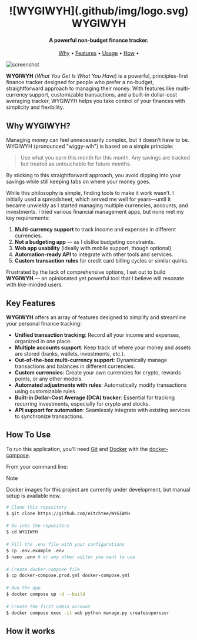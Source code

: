 <h1 align="center">
  <br>
  ![WYGIWYH](.github/img/logo.svg)
  <br>
  WYGIWYH
  <br>
</h1>

<h4 align="center">A powerful non-budget finance tracker.</h4>

<p align="center">
  <a href="#why-wygiwyh">Why</a> •
  <a href="#key-featuers">Features</a> •
  <a href="#how-to-use">Usage</a> •
  <a href="#how-it-works">How</a> •
</p>

![screenshot](https://raw.githubusercontent.com/amitmerchant1990/electron-markdownify/master/app/img/markdownify.gif)

**WYGIWYH** (_What You Get Is What You Have_) is a powerful, principles-first finance tracker designed for people who prefer a no-budget, straightforward approach to managing their money. With features like multi-currency support, customizable transactions, and a built-in dollar-cost averaging tracker, WYGIWYH helps you take control of your finances with simplicity and flexibility.

## Why WYGIWYH?
Managing money can feel unnecessarily complex, but it doesn’t have to be. WYGIWYH (pronounced "wiggy-wih") is based on a simple principle:

> Use what you earn this month for this month. Any savings are tracked but treated as untouchable for future months.

By sticking to this straightforward approach, you avoid dipping into your savings while still keeping tabs on where your money goes.

While this philosophy is simple, finding tools to make it work wasn’t. I initially used a spreadsheet, which served me well for years—until it became unwieldy as I started managing multiple currencies, accounts, and investments. I tried various financial management apps, but none met my key requirements:

1. **Multi-currency support** to track income and expenses in different currencies.
2. **Not a budgeting app** — as I dislike budgeting constraints.
3. **Web app usability** (ideally with mobile support, though optional).
4. **Automation-ready API** to integrate with other tools and services.
5. **Custom transaction rules** for credit card billing cycles or similar quirks.

Frustrated by the lack of comprehensive options, I set out to build **WYGIWYH** — an opinionated yet powerful tool that I believe will resonate with like-minded users.

## Key Features

**WYGIWYH** offers an array of features designed to simplify and streamline your personal finance tracking:

* **Unified transaction tracking**: Record all your income and expenses, organized in one place.
* **Multiple accounts support**: Keep track of where your money and assets are stored (banks, wallets, investments, etc.).
* **Out-of-the-box multi-currency support**: Dynamically manage transactions and balances in different currencies.
* **Custom currencies**: Create your own currencies for crypto, rewards points, or any other models.
* **Automated adjustments with rules**: Automatically modify transactions using customizable rules.
* **Built-in Dollar-Cost Average (DCA) tracker**: Essential for tracking recurring investments, especially for crypto and stocks.
* **API support for automation**: Seamlessly integrate with existing services to synchronize transactions.

## How To Use

To run this application, you'll need [Git](https://git-scm.com) and [Docker](https://docs.docker.com/engine/install/) with the [docker-compose](https://docs.docker.com/compose/install/).

From your command line:

> [!NOTE]
> Docker images for this project are currently under development, but manual setup is available now.

```bash
# Clone this repository
$ git clone https://github.com/eitchtee/WYGIWYH

# Go into the repository
$ cd WYGIWYH

# Fill the .env file with your configurations
$ cp .env.example .env
$ nano .env # or any other editor you want to use

# Create docker-compose file
$ cp docker-compose.prod.yml docker-compose.yml

# Run the app
$ docker compose up -d --build

# Create the first admin account
$ docker compose exec -it web python manage.py createsuperuser
```

## How it works
